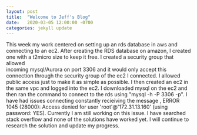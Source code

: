 ```yaml
---
layout: post
title:  "Welcome to Jeff's Blog"
date:   2020-03-05 12:00:00 -0700
categories: jekyll update
---
```


  This week my work centered on setting up an rds database in aws and connecting to an ec2. After creating the
RDS database on amazon, I created one with a t2micro size to keep it free. I created a security group that allowed  
incoming mysql/Aurora on port 3306 and it would only accept this connection through the security group of the ec2 
I connected. I allowed public access just to make it as simple as possible. I then created an ec2 in the same vpc and 
logged into the ec2. I downloaded mysql on the ec2 and then ran the command to connect to the rds using 
"mysql -h <endpoint> -P 3306<user> -p".  I have had issues connecting constantly recieiving the message , 
ERROR 1045 (28000): Access denied for user 'root'@'172.31.13.160' (using password: YES).  Currently I am 
still working on this issue. I have searched stack overflow and none of the solutions have worked yet. I will continue
 to research the solution and update my progress. 